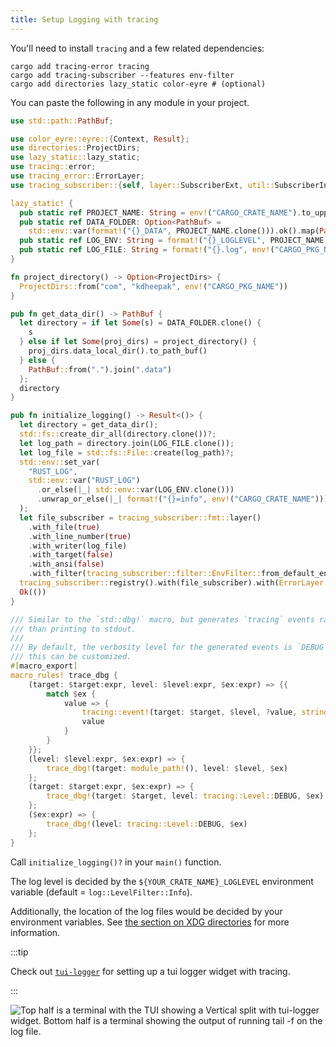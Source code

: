 ```yaml
---
title: Setup Logging with tracing
---
```


You'll need to install `tracing` and a few related dependencies:

```shell
cargo add tracing-error tracing
cargo add tracing-subscriber --features env-filter
cargo add directories lazy_static color-eyre # (optional)
```

You can paste the following in any module in your project.

```rust
use std::path::PathBuf;

use color_eyre::eyre::{Context, Result};
use directories::ProjectDirs;
use lazy_static::lazy_static;
use tracing::error;
use tracing_error::ErrorLayer;
use tracing_subscriber::{self, layer::SubscriberExt, util::SubscriberInitExt, Layer};

lazy_static! {
  pub static ref PROJECT_NAME: String = env!("CARGO_CRATE_NAME").to_uppercase().to_string();
  pub static ref DATA_FOLDER: Option<PathBuf> =
    std::env::var(format!("{}_DATA", PROJECT_NAME.clone())).ok().map(PathBuf::from);
  pub static ref LOG_ENV: String = format!("{}_LOGLEVEL", PROJECT_NAME.clone());
  pub static ref LOG_FILE: String = format!("{}.log", env!("CARGO_PKG_NAME"));
}

fn project_directory() -> Option<ProjectDirs> {
  ProjectDirs::from("com", "kdheepak", env!("CARGO_PKG_NAME"))
}

pub fn get_data_dir() -> PathBuf {
  let directory = if let Some(s) = DATA_FOLDER.clone() {
    s
  } else if let Some(proj_dirs) = project_directory() {
    proj_dirs.data_local_dir().to_path_buf()
  } else {
    PathBuf::from(".").join(".data")
  };
  directory
}

pub fn initialize_logging() -> Result<()> {
  let directory = get_data_dir();
  std::fs::create_dir_all(directory.clone())?;
  let log_path = directory.join(LOG_FILE.clone());
  let log_file = std::fs::File::create(log_path)?;
  std::env::set_var(
    "RUST_LOG",
    std::env::var("RUST_LOG")
      .or_else(|_| std::env::var(LOG_ENV.clone()))
      .unwrap_or_else(|_| format!("{}=info", env!("CARGO_CRATE_NAME"))),
  );
  let file_subscriber = tracing_subscriber::fmt::layer()
    .with_file(true)
    .with_line_number(true)
    .with_writer(log_file)
    .with_target(false)
    .with_ansi(false)
    .with_filter(tracing_subscriber::filter::EnvFilter::from_default_env());
  tracing_subscriber::registry().with(file_subscriber).with(ErrorLayer::default()).init();
  Ok(())
}

/// Similar to the `std::dbg!` macro, but generates `tracing` events rather
/// than printing to stdout.
///
/// By default, the verbosity level for the generated events is `DEBUG`, but
/// this can be customized.
#[macro_export]
macro_rules! trace_dbg {
    (target: $target:expr, level: $level:expr, $ex:expr) => {{
        match $ex {
            value => {
                tracing::event!(target: $target, $level, ?value, stringify!($ex));
                value
            }
        }
    }};
    (level: $level:expr, $ex:expr) => {
        trace_dbg!(target: module_path!(), level: $level, $ex)
    };
    (target: $target:expr, $ex:expr) => {
        trace_dbg!(target: $target, level: tracing::Level::DEBUG, $ex)
    };
    ($ex:expr) => {
        trace_dbg!(level: tracing::Level::DEBUG, $ex)
    };
}

```

Call `initialize_logging()?` in your `main()` function.

The log level is decided by the `${YOUR_CRATE_NAME}_LOGLEVEL` environment variable (default =
`log::LevelFilter::Info`).

Additionally, the location of the log files would be decided by your environment variables. See
[the section on XDG directories](../config-directories) for more information.

:::tip

Check out [`tui-logger`](https://github.com/gin66/tui-logger) for setting up a tui logger widget
with tracing.

:::

![Top half is a terminal with the TUI showing a Vertical split with tui-logger widget. Bottom half is a terminal showing the output of running `tail -f` on the log file.](https://user-images.githubusercontent.com/1813121/254093932-46d8c6fd-c572-4675-bcaf-45a36eed51ff.png)

